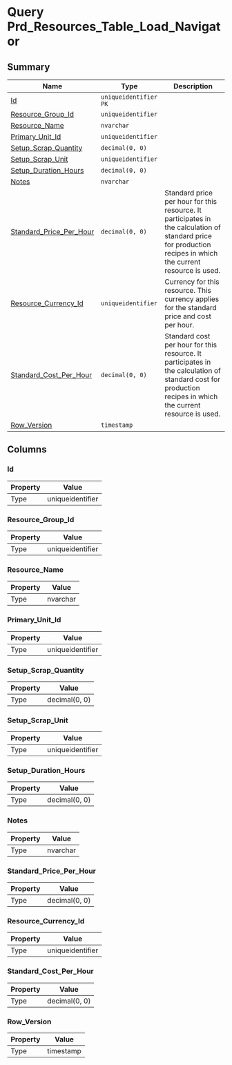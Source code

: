 # Query Prd_Resources_Table_Load_Navigator


## Summary

| Name | Type | Description |
| - | - | --- |
|[Id](#id)|`uniqueidentifier` `PK`||
|[Resource_Group_Id](#resource_group_id)|`uniqueidentifier` ||
|[Resource_Name](#resource_name)|`nvarchar` ||
|[Primary_Unit_Id](#primary_unit_id)|`uniqueidentifier` ||
|[Setup_Scrap_Quantity](#setup_scrap_quantity)|`decimal(0, 0)` ||
|[Setup_Scrap_Unit](#setup_scrap_unit)|`uniqueidentifier` ||
|[Setup_Duration_Hours](#setup_duration_hours)|`decimal(0, 0)` ||
|[Notes](#notes)|`nvarchar` ||
|[Standard_Price_Per_Hour](#standard_price_per_hour)|`decimal(0, 0)` |Standard price per hour for this resource. It participates in the calculation of standard price for production recipes in which the current resource is used.|
|[Resource_Currency_Id](#resource_currency_id)|`uniqueidentifier` |Currency for this resource. This currency applies for the standard price and cost per hour.|
|[Standard_Cost_Per_Hour](#standard_cost_per_hour)|`decimal(0, 0)` |Standard cost per hour for this resource. It participates in the calculation of standard cost for production recipes in which the current resource is used.|
|[Row_Version](#row_version)|`timestamp` ||

## Columns

### Id

| Property | Value |
| - | - |
|Type|uniqueidentifier|

### Resource_Group_Id

| Property | Value |
| - | - |
|Type|uniqueidentifier|

### Resource_Name

| Property | Value |
| - | - |
|Type|nvarchar|

### Primary_Unit_Id

| Property | Value |
| - | - |
|Type|uniqueidentifier|

### Setup_Scrap_Quantity

| Property | Value |
| - | - |
|Type|decimal(0, 0)|

### Setup_Scrap_Unit

| Property | Value |
| - | - |
|Type|uniqueidentifier|

### Setup_Duration_Hours

| Property | Value |
| - | - |
|Type|decimal(0, 0)|

### Notes

| Property | Value |
| - | - |
|Type|nvarchar|

### Standard_Price_Per_Hour

| Property | Value |
| - | - |
|Type|decimal(0, 0)|

### Resource_Currency_Id

| Property | Value |
| - | - |
|Type|uniqueidentifier|

### Standard_Cost_Per_Hour

| Property | Value |
| - | - |
|Type|decimal(0, 0)|

### Row_Version

| Property | Value |
| - | - |
|Type|timestamp|


